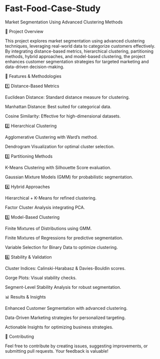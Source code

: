 # Fast-Food-Case-Study
Market Segmentation Using Advanced Clustering Methods

📌 Project Overview

This project explores market segmentation using advanced clustering techniques, leveraging real-world data to categorize customers effectively. By integrating distance-based metrics, hierarchical clustering, partitioning methods, hybrid approaches, and model-based clustering, the project enhances customer segmentation strategies for targeted marketing and data-driven decision-making.

🚀 Features & Methodologies

1️⃣ Distance-Based Metrics

Euclidean Distance: Standard distance measure for clustering.

Manhattan Distance: Best suited for categorical data.

Cosine Similarity: Effective for high-dimensional datasets.

2️⃣ Hierarchical Clustering

Agglomerative Clustering with Ward’s method.

Dendrogram Visualization for optimal cluster selection.

3️⃣ Partitioning Methods

K-Means Clustering with Silhouette Score evaluation.

Gaussian Mixture Models (GMM) for probabilistic segmentation.

4️⃣ Hybrid Approaches

Hierarchical + K-Means for refined clustering.

Factor Cluster Analysis integrating PCA.

5️⃣ Model-Based Clustering

Finite Mixtures of Distributions using GMM.

Finite Mixtures of Regressions for predictive segmentation.

Variable Selection for Binary Data to optimize clustering.

6️⃣ Stability & Validation

Cluster Indices: Calinski-Harabasz & Davies-Bouldin scores.

Gorge Plots: Visual stability checks.

Segment-Level Stability Analysis for robust segmentation.

📊 Results & Insights

Enhanced Customer Segmentation with advanced clustering.

Data-Driven Marketing strategies for personalized targeting.

Actionable Insights for optimizing business strategies.

🤝 Contributing

Feel free to contribute by creating issues, suggesting improvements, or submitting pull requests. Your feedback is valuable!
